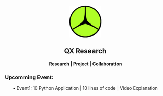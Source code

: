 <p align="center">
 <img width="100px" src="https://github.com/xiaowuc2/xiaowuc2/blob/master/source/r2.png" align="center" alt="GitHub Readme Stats" />
 
 <h2 align="center">QX Research</h2> 
 <h4 align="center">Research | Project | Collaboration </h4> </p>

### Upcomming Event: 

<p align="center">
 <p align="center"> • Event1: 10 Python Application | 10 lines of code | Video Explanation</p>
</p>
  <p align="center">
